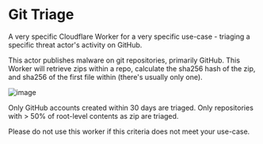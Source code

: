 # Git Triage
A very specific Cloudflare Worker for a very specific use-case - triaging a
specific threat actor's activity on GitHub.

This actor publishes malware on git repositories, primarily GitHub. This Worker
will retrieve zips within a repo, calculate the sha256 hash of the zip, and
sha256 of the first file within (there's usually only one).

![image](https://github.com/user-attachments/assets/ea26486d-06f3-4fb9-9c7f-7ef7ef74ba7b)

Only GitHub accounts created within 30 days are triaged. Only repositories with > 50% of root-level contents as zip are triaged.

Please do not use this worker if this criteria does not meet your use-case.
